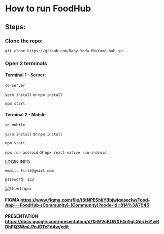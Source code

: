 # How to run FoodHub

## **Steps**:

### Clone the repo:

`git clone https://github.com/Baby-Yoda-RN/food-hub.git`

### Open 2 terminals

#### Terminal 1 - Server:

`cd server`

`yarn install` or `npm install`

`npm start`

#### Terminal 2 - Mobile

`cd mobile`

`yarn install` or `npm install`

`npm start`

`npm run android` or `npx react-native run-android`

LOGIN INFO

`email: First@gmail.com`

`password: 123`

![UserLogin](food-hub/Login.gif "User Login")

#### FIGMA https://www.figma.com/file/t5tNPEShkY8bjwiqosocIw/Food-App---FoodHub-(Community)-(Community)?node-id=814%3A7045

#### PRESENTATION https://docs.google.com/presentation/d/15WVgKONXF4n1lgLGdirEoYwRDhPQ3WmLl7nJDTcFd4w/edit

